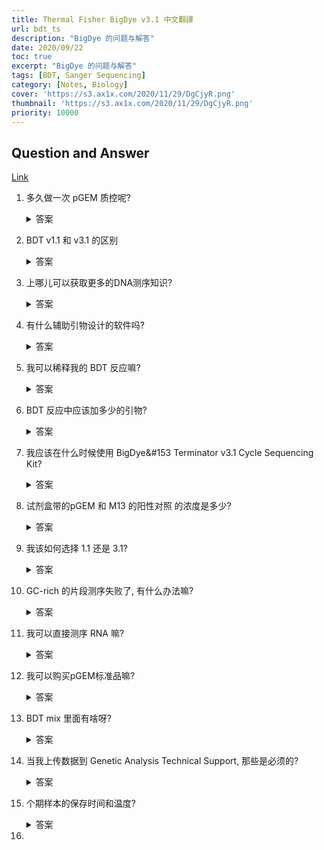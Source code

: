 ```yaml
---
title: Thermal Fisher BigDye v3.1 中文翻譯
url: bdt_ts
description: "BigDye 的问题与解答"
date: 2020/09/22
toc: true
excerpt: "BigDye 的问题与解答"
tags: [BDT, Sanger Sequencing]
category: [Notes, Biology]
cover: 'https://s3.ax1x.com/2020/11/29/DgCjyR.png'
thumbnail: 'https://s3.ax1x.com/2020/11/29/DgCjyR.png'
priority: 10000
---
```


## Question and Answer
[Link](https://www.thermofisher.com/search/results?query=4337458&persona=DocSupport&type=Product+FAQs&resultPage=1&resultsPerPage=60)

1. 多久做一次 pGEM 质控呢?
    <details  > 
    <summary> 答案 </summary>
    pGEM 和 M13 (试剂盒自带). pGEM 和 M13 是用来做问题排查的.
    你可以用他来排查样本质量, 循环次数, 或者测序前清洗(沉淀)反应 的问题来优化你的实验.
    </details>

2. BDT v1.1 和 v3.1 的区别
    <details>
    <summary> 答案 </summary>
    荧光染料不一样, dNTP 和 ddNTP 的比例也不一样.

    1.1 对短片段更有效, 它可以读取离引物更近的区域
    3.1 更擅长读取长片段
    </details>

3. 上哪儿可以获取更多的DNA测序知识?
    <details  >
    <summary> 答案 </summary>
    ThermoFisher 的网站已经提供了很多测序知识.
    此外, 你还可以在:

    - Sanger Sequencing Overview (https://www.thermofisher.com/us/en/home/life-science/sequencing/sanger-sequencing/applications.html)    
    - DNA Sequencing by Capillary Electrophoresis Guide (http://tools.thermofisher.com/content/sfs/manuals/cms_041003.pdf)
    - Seq It Out Video Series (https://www.thermofisher.com/us/en/home/life-science/sequencing/sequencing-education/seq-it-out.html)
    - For additional resources, please see the Guides and Tools section on this page (http://www.thermofisher.com/us/en/home/technical-resources/technical-reference-library/capillary-electrophoresis-applications-support-center/sanger-sequencing-support.html).
    </details>

4. 有什么辅助引物设计的软件吗?
    <details  >
    <summary> 答案 </summary>
    ThermoFisher 推出了 Primer Designer™ 工具. 这是一款免费的在线工具.

    [链接](http://www.thermofisher.com/us/en/home/life-science/sequencing/sanger-sequencing/pre-designed-primers-pcr-sanger-sequencing.html?CID=primerdesigner)
    </details>

5. 我可以稀释我的 BDT 反应嘛?
    <details  >
    <summary> 答案 </summary>
    我们提供了  BigDye™ Terminator v1.1 & v3.1 5X Buffer 来稀释 BDT. 但是稀释可能减弱测序的质量. 我们无法保证稀释后的测序质量.
    </details>

6.  BDT 反应中应该加多少的引物?
    <details  >
    <summary> 答案 </summary>
    引物的浓度应该保持在 3.2 pmoles.
    如果反应体系被稀释了, 应该重新寻找最适引物浓度
    </details>

7. 我应该在什么时候使用 BigDye&#153 Terminator v3.1 Cycle Sequencing Kit?
    <details  >
    <summary> 答案 </summary>
    如果您需要测序长片段
    </details>
8. 试剂盒带的pGEM 和 M13 的阳性对照 的浓度是多少?
    <details  >
    <summary> 答案 </summary>

    - pGEM 浓度是 200ng/uL;
    - M13 的浓度是 0.8 pmol/uL
    </details>
9. 我该如何选择 1.1 还是 3.1?
    <details  >
    <summary> 答案 </summary>
    1.1 更适合片段在700-750 左右的序列, 并且读取的区域更靠近引物.
    3.1 在首端30-50bp的序列质量较低. 在最优的效率下, 可读取 1,200bp 的序列.
    </detail>

10. GC-rich 的片段测序失败了, 有什么办法嘛?
    <details  >
    <summary> 答案 </summary>
    当测序高 GC 序列的时候, 你可以试试下面的操作:

    - 用 1x 或者 0.5x BDT 去做. 过多稀释BDT会降低长GC片段测序的成功率.
    - 98℃ 到 99℃预变性5min
    - 用 5% 的 DMSO 或者新鲜的甜菜碱 添加入反应中
    - 使用 dGTP BigDye Terminator Cycle Sequencing 试剂盒.
    当存在 ddGTP 存在的时候, G峰会被减弱. 但是对于长GC富集片段, 它的成功率比普通的BDT要高. (Cat. No. 4305080, Rev. C)

11. 我可以直接测序 RNA 嘛?
    <details  >
    <summary> 答案 </summary>
    不能. 反转录吧
    </details>
12. 我可以购买pGEM标准品嘛?
    <details  >
    <summary> 答案 </summary>
    不卖~
    </details>

13. BDT mix 里面有啥呀?
    <details  >
    <summary> 答案 </summary>
    dNTP, 荧光标记的ddNTP, 缓冲液, 和其他东西. 特殊的成分是我们的专利
    </details>

14. 当我上传数据到 Genetic Analysis Technical Support, 那些是必须的?
    <details  >
    <summary> 答案 </summary>

    - 机器型号和序列号;
    - 使用软件的版本号
    - Application and/or 试剂盒的信息
    - 试剂盒的编号 (lot number)
    - 毛细管或组的运行号
    - 胶的类型和编号
    - Buffer 的编号
    - .... 啥呀- - 感觉没用, 不翻译了
    </details>

15. 个期样本的保存时间和温度?
    <details  >
    <summary> 答案 </summary>

    - 测序之后, 样本可以保存在4℃过夜, 或者 -15℃/-25℃ 长期保存.

    - 在用 Centri-Sep™ 或者 以纯纯化后, 干燥样本, 用 MicroAmp™ Clear Adhesive Film 封住,避光保存 4℃ 过夜, 或者 -20℃ 知道使用.

    - 在 BigDye™ Xterminator 纯化后, 最多保存10天,用 MicroAmp™ Clear Adhesive Film 封好, 4℃ 短期或者 -20 长期. BDX 板可在室温存放 48 小时.
    </detials>
16.
